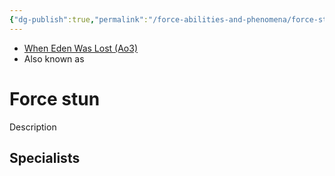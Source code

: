 ```yaml
---
{"dg-publish":true,"permalink":"/force-abilities-and-phenomena/force-stun/","tags":["light dark universal","offense defense utility","control sense alter","forcepower"]}
---
```


- [When Eden Was Lost (Ao3)](https://archiveofourown.org/works/19334440/chapters/45992584)
- Also known as 

# Force stun
Description

**Specialists**
- 